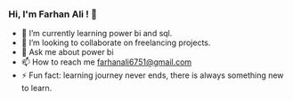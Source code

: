 ### Hi, I'm Farhan Ali ! 👋

- 🌱 I’m currently learning power bi and sql.
- 👯 I’m looking to collaborate on freelancing projects.
- 💬 Ask me about power bi
- 📫 How to reach me farhanali6751@gmail.com
- ⚡ Fun fact: learning journey never ends, there is always something new to learn.

